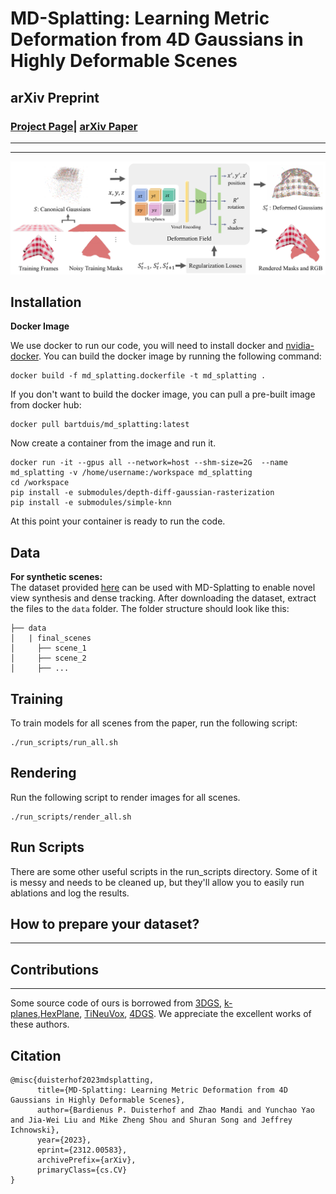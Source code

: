 # MD-Splatting: Learning Metric Deformation from 4D Gaussians in Highly Deformable Scenes

## arXiv Preprint

### [Project Page](https://md-splatting.github.io/)| [arXiv Paper](https://arxiv.org/abs/2312.00583)

---------------------------------------------------

---

![block](assets/teaserfig.png)   


## Installation 

**Docker Image**

We use docker to run our code, you will need to install docker and [nvidia-docker](https://docs.nvidia.com/datacenter/cloud-native/container-toolkit/latest/install-guide.html). You can build the docker image by running the following command:
```
docker build -f md_splatting.dockerfile -t md_splatting .
```

If you don't want to build the docker image, you can pull a pre-built image from docker hub:
```
docker pull bartduis/md_splatting:latest
```

Now create a container from the image and run it.
``` 
docker run -it --gpus all --network=host --shm-size=2G  --name md_splatting -v /home/username:/workspace md_splatting
cd /workspace 
pip install -e submodules/depth-diff-gaussian-rasterization
pip install -e submodules/simple-knn
```
At this point your container is ready to run the code.


## Data
**For synthetic scenes:**  
The dataset provided [here](https://drive.google.com/drive/folders/116XTLBUvuiEQPjKXKZP8fYab3F3L1cCd?usp=sharing) can be used with MD-Splatting to enable novel view synthesis and dense tracking. After downloading the dataset, extract the files to the `data` folder. The folder structure should look like this:

```
├── data
│   | final_scenes 
│     ├── scene_1
│     ├── scene_2 
│     ├── ...
```


## Training
To train models for all scenes from the paper, run the following script:
``` 
./run_scripts/run_all.sh
``` 

## Rendering
Run the following script to render images for all scenes. 

```
./run_scripts/render_all.sh
```

## Run Scripts

There are some other useful scripts in the run_scripts directory. Some of it is messy and needs to be cleaned up, but they'll allow you to easily run ablations and log the results.

## How to prepare your dataset?




---
## Contributions

---
Some source code of ours is borrowed from [3DGS](https://github.com/graphdeco-inria/gaussian-splatting), [k-planes](https://github.com/Giodiro/kplanes_nerfstudio),[HexPlane](https://github.com/Caoang327/HexPlane), [TiNeuVox](https://github.com/hustvl/TiNeuVox), [4DGS](https://github.com/hustvl/4DGaussians). We appreciate the excellent works of these authors.



## Citation
```
@misc{duisterhof2023mdsplatting,
      title={MD-Splatting: Learning Metric Deformation from 4D Gaussians in Highly Deformable Scenes}, 
      author={Bardienus P. Duisterhof and Zhao Mandi and Yunchao Yao and Jia-Wei Liu and Mike Zheng Shou and Shuran Song and Jeffrey Ichnowski},
      year={2023},
      eprint={2312.00583},
      archivePrefix={arXiv},
      primaryClass={cs.CV}
}
```
